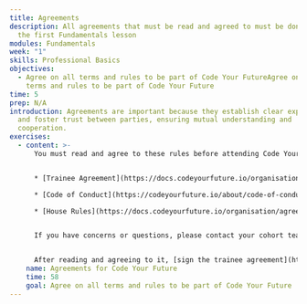 ```yaml
---
title: Agreements
description: All agreements that must be read and agreed to must be done before
  the first Fundamentals lesson
modules: Fundamentals
week: "1"
skills: Professional Basics
objectives:
  - Agree on all terms and rules to be part of Code Your FutureAgree on all
    terms and rules to be part of Code Your Future
time: 5
prep: N﻿/A
introduction: Agreements are important because they establish clear expectations
  and foster trust between parties, ensuring mutual understanding and
  cooperation.
exercises:
  - content: >-
      You must read and agree to these rules before attending Code Your Future.


      * [Trainee Agreement](https://docs.codeyourfuture.io/organisation/agreements-and-rules/student-agreement)

      * [Code of Conduct](https://codeyourfuture.io/about/code-of-conduct/)

      * [House Rules](https://docs.codeyourfuture.io/organisation/agreements-and-rules/house-rules)


      If you have concerns or questions, please contact your cohort team. They will be happy to talk to you about our rules and what they mean for you.


      After reading and agreeing to it, [sign the trainee agreement](https://codeyourfuture.eversign.com/embedded/a4062d0361324f7f97cba1105f164b24) before coming to class.
    name: Agreements for Code Your Future
    time: 58
    goal: Agree on all terms and rules to be part of Code Your Future
---
```

